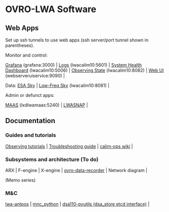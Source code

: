 # OVRO-LWA Software

## Web Apps

Set up ssh tunnels to use web apps (ssh server/port tunnel shown in parentheses).

Monitor and control:

[Grafana](http://localhost:3000) (grafana:3000) |
[Logs](http://localhost:5601/app/discover) (lwacalim10:5601) |
[System Health Dashboard](http://localhost:5006/LWA_dashboard) (lwacalim10:5006) |
[Observing State](http://localhost:8082) (lwacalim10:8082) |
[Web UI](http://localhost:9090) (webserveruiservice:9090) |

Data:
[ESA Sky](http://ovro-lwa.github.io/esasky_ovrolwa.html) |
[Low-Freq Sky](http://localhost:8081) (lwacalim10:8081) |

Admin or defunct apps:

[MAAS](http://localhost:5240) (lxdlwamaas:5240) |
[LWASNAP](http://greghell.github.io/LWASNAP/) |


## Documentation

### Guides and tutorials

[Observing tutorials](https://caltech.sharepoint.com/sites/ovro/projects/SitePages/lwa.aspx) | [Troubleshooting guide](https://github.com/ovro-lwa/lwa-issues/wiki/Troubleshooting-Guide-(what-if...)) | [calim-ops wiki](https://github.com/ovro-lwa/calim-ops/wiki) |

### Subsystems and architecture (To do)

ARX | F-engine | X-engine | [ovro-data-recorder](https://ovro-data-recorder.readthedocs.io/en/latest/) | Network diagram |

(Memo series)

### M&C

[lwa-antpos](https://ovro-lwa.github.io/lwa-antpos) | [mnc_python](https://ovro-lwa.github.io/mnc_python) | [dsa110-pyutils (dsa_store etcd interface)](https://github.com/dsa110/dsa110-pyutils) |
